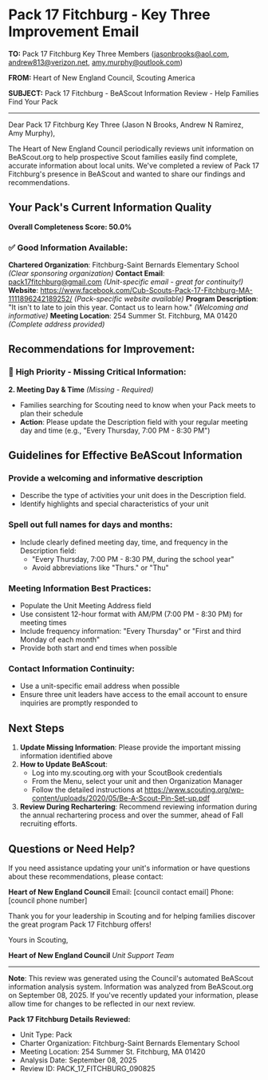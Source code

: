 # Pack 17 Fitchburg - Key Three Improvement Email

**TO:** Pack 17 Fitchburg Key Three Members (jasonbrooks@aol.com, andrew813@verizon.net, amy.murphy@outlook.com)

**FROM:** Heart of New England Council, Scouting America

**SUBJECT:** Pack 17 Fitchburg - BeAScout Information Review - Help Families Find Your Pack

---

Dear Pack 17 Fitchburg Key Three (Jason N Brooks, Andrew N Ramirez, Amy Murphy),

The Heart of New England Council periodically reviews unit information on BeAScout.org to help prospective Scout families easily find complete, accurate information about local units. We've completed a review of Pack 17 Fitchburg's presence in BeAScout and wanted to share our findings and recommendations.

## Your Pack's Current Information Quality

**Overall Completeness Score: 50.0%**

### ✅ **Good Information Available:**
**Chartered Organization**: Fitchburg-Saint Bernards Elementary School *(Clear sponsoring organization)*
**Contact Email**: pack17fitchburg@gmail.com *(Unit-specific email - great for continuity!)*
**Website**: https://www.facebook.com/Cub-Scouts-Pack-17-Fitchburg-MA-1111896242189252/ *(Pack-specific website available)*
**Program Description**: "It isn't to late to join this year. Contact us to learn how." *(Welcoming and informative)*
**Meeting Location**: 254 Summer St. Fitchburg, MA 01420 *(Complete address provided)*

## Recommendations for Improvement:

### 🔴 **High Priority - Missing Critical Information:**

**2. Meeting Day & Time** *(Missing - Required)*
- Families searching for Scouting need to know when your Pack meets to plan their schedule
- **Action**: Please update the Description field with your regular meeting day and time (e.g., "Every Thursday, 7:00 PM - 8:30 PM")

## Guidelines for Effective BeAScout Information

### **Provide a welcoming and informative description**
- Describe the type of activities your unit does in the Description field.
- Identify highlights and special characteristics of your unit

### **Spell out full names for days and months:**
- Include clearly defined meeting day, time, and frequency in the Description field:
  - "Every Thursday, 7:00 PM - 8:30 PM, during the school year"
  - Avoid abbreviations like "Thurs." or "Thu"

### **Meeting Information Best Practices:**
- Populate the Unit Meeting Address field
- Use consistent 12-hour format with AM/PM (7:00 PM - 8:30 PM) for meeting times
- Include frequency information: "Every Thursday" or "First and third Monday of each month"
- Provide both start and end times when possible

### **Contact Information Continuity:**
- Use a unit-specific email address when possible
- Ensure three unit leaders have access to the email account to ensure inquiries are promptly responded to

## Next Steps

1. **Update Missing Information**: Please provide the important missing information identified above
2. **How to Update BeAScout**: 
   - Log into my.scouting.org with your ScoutBook credentials
   - From the Menu, select your unit and then Organization Manager
   - Follow the detailed instructions at
     https://www.scouting.org/wp-content/uploads/2020/05/Be-A-Scout-Pin-Set-up.pdf
3. **Review During Rechartering**: Recommend reviewing information during the annual rechartering process and over the summer, ahead of Fall recruiting efforts.

## Questions or Need Help?

If you need assistance updating your unit's information or have questions about these recommendations, please contact:

**Heart of New England Council**
Email: [council contact email]
Phone: [council phone number]

Thank you for your leadership in Scouting and for helping families discover the great program Pack 17 Fitchburg offers!

Yours in Scouting,

**Heart of New England Council**
*Unit Support Team*

---

**Note**: This review was generated using the Council's automated BeAScout information analysis system. Information was analyzed from BeAScout.org on September 08, 2025. If you've recently updated your information, please allow time for changes to be reflected in our next review.

**Pack 17 Fitchburg Details Reviewed:**
- Unit Type: Pack
- Charter Organization: Fitchburg-Saint Bernards Elementary School
- Meeting Location: 254 Summer St. Fitchburg, MA 01420
- Analysis Date: September 08, 2025
- Review ID: PACK_17_FITCHBURG_090825